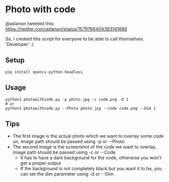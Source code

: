# Photo with code
@aslanon tweeted this: https://twitter.com/aslanon/status/1579766404383141888

So, I created this script for everyone to be able to call themselves 'Developer' :)

## Setup 
```
pip install opencv-python-headless
```

## Usage
```
python3 photowithcode.py -p photo.jpg -c code.png -d 1
# or
python3 photowithcode.py --Photo photo.jpg --Code code.png --Dim 1
```

## Tips
- The first image is the actual photo which we want to overlay some code on, image path should be passed using -p or --Photo
- The second image is the screenshot of the code we want to overlay, image path should be passed using -c or --Code
  - It has to have a dark background for the code, otherwise you won't get a proper output
  - If the background is not completely black but you want it to be, you can set the dim parameter using -d or --Dim

